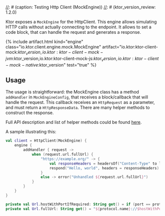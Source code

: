 [//]: # (title: Testing)
[//]: # (category: clients)
[//]: # (permalink: /clients/http-client/testing.html)
[//]: # (caption: Testing Http Client (MockEngine))
[//]: # (ktor_version_review: 1.2.0)

Ktor exposes a `MockEngine` for the HttpClient. This engine allows simulating HTTP calls without actually connecting to the endpoint. It allows to set a code block, that can handle the request and generates a response.

{% include artifact.html kind="engine" class="io.ktor.client.engine.mock.MockEngine" artifact="io.ktor:ktor-client-mock:$ktor_version,io.ktor:ktor-client-mock-jvm:$ktor_version,io.ktor:ktor-client-mock-js:$ktor_version,io.ktor:ktor-client-mock-native:$ktor_version" test="true" %}

## Usage

The usage is straightforward: the MockEngine class has a method `addHandler` in `MockEngineConfig`, that receives a block/callback that will handle the request. This callback receives an `HttpRequest` as a parameter, and must return a `HttpResponseData`. There are many helper methods to construct the response.

Full API description and list of helper methods could be found [here](https://api.ktor.io/{{site.ktor_version}}/io.ktor.client.engine.mock/).

A sample illustrating this:

```kotlin
val client = HttpClient(MockEngine) {
    engine {
        addHandler { request ->
            when (request.url.fullUrl) {
                "https://example.org/" -> {
                    val responseHeaders = headersOf("Content-Type" to listOf(ContentType.Text.Plain.toString()))
                    respond("Hello, world", headers = responseHeaders)
                }
                else -> error("Unhandled ${request.url.fullUrl}")
            }
        }
    }
}

private val Url.hostWithPortIfRequired: String get() = if (port == protocol.defaultPort) host else hostWithPort
private val Url.fullUrl: String get() = "${protocol.name}://$hostWithPortIfRequired$fullPath"
```